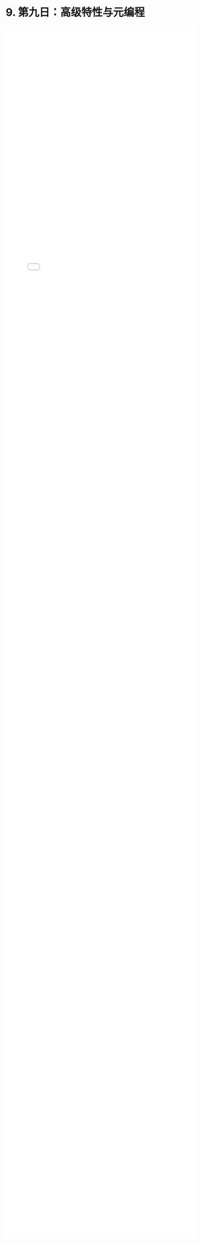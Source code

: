 # 9. 第九日：高级特性与元编程
<div style="
    width: calc(100%);
    height: 80vh;
    margin-left: 0;">
<iframe class="iframe" style="height: 100%;
 width: 100%;
        border-width: 0px;" src="/tenDays/9. 第九日：高级特性与元编程.html">
</iframe>
</div>